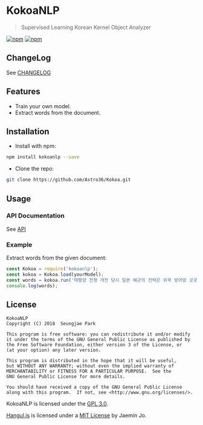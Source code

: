 # KokoaNLP

> Supervised Learning Korean Kernel Object Analyzer

[![npm](https://img.shields.io/npm/v/kokoanlp.svg?style=flat-square)](https://www.npmjs.com/package/kokoanlp) [![npm](https://img.shields.io/npm/dt/kokoanlp.svg?style=flat-square)](https://www.npmjs.com/package/kokoanlp)

## ChangeLog

See [CHANGELOG](./CHANGELOG.md)

## Features

- Train your own model.
- Extract words from the document.

## Installation

- Install with npm:

```bash
npm install kokoanlp --save
```

- Clone the repo:

```bash
git clone https://github.com/Astro36/Kokoa.git
```

## Usage

### API Documentation

See [API](http://astro36.github.io/Kokoa/index.html)

### Example

Extract words from the given document:

```javascript
const Kokoa = require('kokoanlp');
const kokoa = Kokoa.load(yourModel);
const words = kokoa.run('태평양 전쟁 개전 당시 일본 해군의 전략은 외곽 방어망 곳곳에 배치된 지상비행장이 방어의 근거지가 되고 유사시 적을 방어선 가까이 끌어들이는 동안 항공기를 집결하여 격퇴하는 것이었다.');
console.log(words);
```

## License

```text
KokoaNLP
Copyright (C) 2018  Seungjae Park

This program is free software: you can redistribute it and/or modify
it under the terms of the GNU General Public License as published by
the Free Software Foundation, either version 3 of the License, or
(at your option) any later version.

This program is distributed in the hope that it will be useful,
but WITHOUT ANY WARRANTY; without even the implied warranty of
MERCHANTABILITY or FITNESS FOR A PARTICULAR PURPOSE.  See the
GNU General Public License for more details.

You should have received a copy of the GNU General Public License
along with this program.  If not, see <http://www.gnu.org/licenses/>.
```

KokoaNLP is licensed under the [GPL 3.0](./LICENSE).

[Hangul.js](https://github.com/e-/Hangul.js) is licensed under a [MIT License](https://github.com/e-/Hangul.js/blob/master/LICENSE) by Jaemin Jo.
